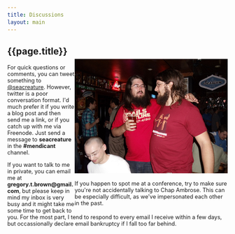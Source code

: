 ```yaml
---
title: Discussions
layout: main
---
```


<div style="width: 350px; float: right; margin-top: 45px">
<img src="/images/chap.jpg">

<p style="font-size: 0.9em">If you happen to spot me at a conference, try to make sure you're not accidentally talking to Chap Ambrose. This can be especially difficult, as we've impersonated each other in the past.</p>
</div>

<div style="width: 400; height: 425px;">
<h2>{{page.title}}</h2>

<div style="font-size: 0.9em;">
<p>For quick questions or comments, you can tweet something to <a
href="http://twitter.com/seacreature">@seacreature</a>.
However, twitter is a poor conversation format. I'd much prefer it if you
write a blog post and then send me a link, or if you catch up with me
via Freenode. Just send a message to <b>seacreature</b> in the
<b>#mendicant</b> channel.</p>

<p>If you want to talk to me in private, you can email me at
<b>gregory.t.brown@gmail.com</b>, but please keep in mind my inbox is very busy and
it might take me some time to get back to you. For the most part,
I tend to respond to every email I receive within a few days, but occassionally
declare email bankruptcy if I fall too far behind.</p>

</div>

</div>
